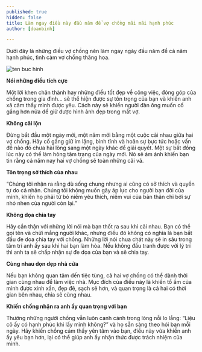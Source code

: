 ```yaml
---
published: true
hidden: false
title: Làm ngay điều này đầu năm để vợ chồng mãi mãi hạnh phúc
author: [doanbinh] 

---
```

Dưới đây là những điều vợ chồng nên làm ngay ngày đầu năm để cả năm hạnh phúc, tình cảm vợ chồng thăng hoa.

![ten buc hinh](https://i.a4vn.com/2017/1/29/lam-ngay-dieu-nay-dau-nam-de-vo-chong-mai-mai-hanh-phuc-ca-nam-s-ecc16a.jpg "ten buc hinh")


**Nói những điều tích cực**

Một lời khen chân thành hay những điều tốt đẹp về công việc, đóng góp của chồng trong gia đình… sẽ thể hiện được sự tôn trọng của bạn và khiến anh xã cảm thấy mình được yêu. Cách này sẽ khiến người đàn ông muốn cố gắng hơn nữa để giữ được hình ảnh đẹp trong mắt vợ.

**Không cãi lộn**

Đừng bắt đầu một ngày mới, một năm mới bằng một cuộc cãi nhau giữa hai vợ chồng. Hãy cố gắng giữ im lặng, bình tĩnh và hoãn sự bực tức hoặc vấn đề nào đó chưa hài lòng sang một ngày khác để giải quyết. Một sự bất đồng lúc này có thể làm hỏng tâm trạng của ngày mới. Nó sẽ ám ảnh khiến bạn tin rằng cả năm nay hai vợ chồng sẽ toàn những cãi vã.

**Tôn trọng sở thích của nhau**

“Chúng tôi nhận ra rằng dù sống chung nhưng ai cũng có sở thích và quyền tự do cá nhân. Chúng tôi không muốn gây áp lực cho người bạn đời của mình, khiến họ phải từ bỏ niềm yêu thích, niềm vui của bản thân chỉ bởi sự nhỏ nhen của người còn lại.”

**Không dọa chia tay**

Hãy cẩn thận với những lời nói mà bạn thốt ra sau khi cãi nhau. Bạn có thể gọi tên và chửi mắng người khác, nhưng điều đó không có nghĩa là bạn bắt đầu đe dọa chia tay với chồng. Những lời nói chua chát này sẽ in sâu trong tâm trí anh ấy sau khi hai bạn làm hòa. Nếu không đấu tranh được với lý trí thì anh ta sẽ chấp nhận sự đe dọa của bạn và sẽ chia tay.

**Cùng nhau dọn dẹp nhà cửa**

Nếu bạn không quan tâm đến tiệc tùng, cả hai vợ chồng có thể dành thời gian cùng nhau để làm việc nhà. Mục đích của điều này là khiến tổ ấm của mình được xinh xắn, đẹp đẽ, sạch sẽ hơn, và quan trọng là cả hai có thời gian bên nhau, chia sẻ cùng nhau.

**Khiến chồng nhận ra anh ấy quan trọng với bạn**

Thường những người chồng vẫn luôn canh cánh trong lòng nỗi lo lắng: “Liệu cô ấy có hạnh phúc khi lấy mình không?” và họ sẵn sàng theo hỏi bạn mỗi ngày. Hãy khiến chồng cảm thấy yên tâm vào bạn, điều này vừa khiến anh ấy yêu bạn hơn, lại có thể giúp anh ấy nhận thức được trách nhiệm của mình.